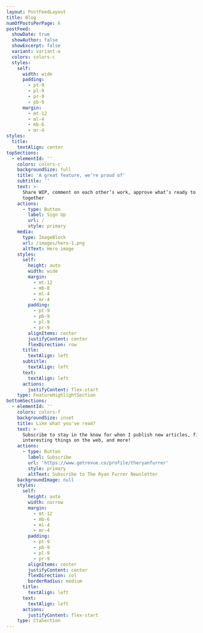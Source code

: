```yaml
---
layout: PostFeedLayout
title: Blog
numOfPostsPerPage: 6
postFeed:
  showDate: true
  showAuthor: false
  showExcerpt: false
  variant: variant-a
  colors: colors-c
  styles:
    self:
      width: wide
      padding:
        - pt-9
        - pl-9
        - pr-9
        - pb-9
      margin:
        - mt-12
        - ml-4
        - mb-6
        - mr-4
styles:
  title:
    textAlign: center
topSections:
  - elementId: ''
    colors: colors-c
    backgroundSize: full
    title: 'A great feature, we’re proud of'
    subtitle: ''
    text: >-
      Share WIP, comment on each other’s work, approve what’s ready to go, ship
      together
    actions:
      - type: Button
        label: Sign Up
        url: /
        style: primary
    media:
      type: ImageBlock
      url: /images/hero-1.png
      altText: Hero image
    styles:
      self:
        height: auto
        width: wide
        margin:
          - mt-12
          - mb-8
          - ml-4
          - mr-4
        padding:
          - pt-9
          - pb-9
          - pl-9
          - pr-9
        alignItems: center
        justifyContent: center
        flexDirection: row
      title:
        textAlign: left
      subtitle:
        textAlign: left
      text:
        textAlign: left
      actions:
        justifyContent: flex-start
    type: FeatureHighlightSection
bottomSections:
  - elementId: ''
    colors: colors-f
    backgroundSize: inset
    title: Like what you've read?
    text: >
      Subscribe to stay in the know for when I publish new articles, find
      interesting things on the web, and more!
    actions:
      - type: Button
        label: Subscribe
        url: 'https://www.getrevue.co/profile/theryanfurrer'
        style: primary
        altText: Subscribe to The Ryan Furrer Newsletter
    backgroundImage: null
    styles:
      self:
        height: auto
        width: narrow
        margin:
          - mt-12
          - mb-6
          - ml-4
          - mr-4
        padding:
          - pt-9
          - pb-9
          - pl-9
          - pr-9
        alignItems: center
        justifyContent: center
        flexDirection: col
        borderRadius: medium
      title:
        textAlign: left
      text:
        textAlign: left
      actions:
        justifyContent: flex-start
    type: CtaSection
---
```


